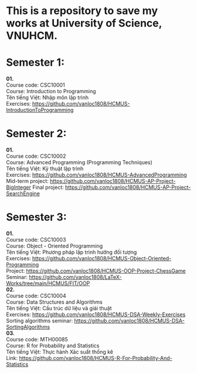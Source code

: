 # This is a repository to save my works at University of Science, VNUHCM.

# Semester 1:  
**01.**  
Course code: CSC10001  
Course: Introduction to Programming  
Tên tiếng Việt: Nhập môn lập trình  
Exercises: https://github.com/vanloc1808/HCMUS-IntroductionToProgramming  


# Semester 2:
**01.**  
Course code: CSC10002    
Course: Advanced Programming (Programming Techniques)  
Tên tiếng Việt: Kỹ thuật lập trình  
Exercises: https://github.com/vanloc1808/HCMUS-AdvancedProgramming  
Mid-term project: https://github.com/vanloc1808/HCMUS-AP-Project-BigInteger
Final project: https://github.com/vanloc1808/HCMUS-AP-Project-SearchEngine  

# Semester 3:
**01.**   
Course code: CSC10003    
Course: Object - Oriented Programming  
Tên tiếng Việt: Phương pháp lập trình hướng đối tượng  
Exercises: https://github.com/vanloc1808/HCMUS-Object-Oriented-Programming  
Project: https://github.com/vanloc1808/HCMUS-OOP-Project-ChessGame  
Seminar: https://github.com/vanloc1808/LaTeX-Works/tree/main/HCMUS/FIT/OOP  
**02.**  
Course code: CSC10004  
Course: Data Structures and Algorithms  
Tên tiếng Việt: Cấu trúc dữ liệu và giải thuật  
Exercises: https://github.com/vanloc1808/HCMUS-DSA-Weekly-Exercises  
Sorting algorithms seminar: https://github.com/vanloc1808/HCMUS-DSA-SortingAlgorithms  
**03.**  
Course code: MTH00085    
Course: R for Probability and Statistics  
Tên tiếng Việt: Thực hành Xác suất thống kê  
Link: https://github.com/vanloc1808/HCMUS-R-For-Probability-And-Statistics  
